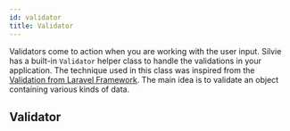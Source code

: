 ```yaml
---
id: validator
title: Validator
---
```


Validators come to action when you are working with the user input. Silvie has a built-in `Validator` helper class to 
handle the validations in your application. The technique used in this class was inspired from the 
[Validation from Laravel Framework](https://laravel.com/docs/8.x/validation). The main idea is to validate an object 
containing various kinds of data.

## Validator
